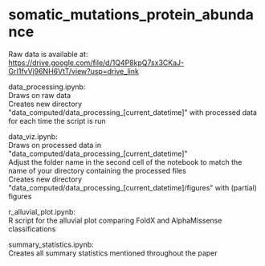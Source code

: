 # somatic_mutations_protein_abundance

Raw data is available at:  
https://drive.google.com/file/d/1Q4P8kpQ7sx3CKaJ-GrI1fvVj96NH6VtT/view?usp=drive_link

data_processing.ipynb:  
Draws on raw data  
Creates new directory "data_computed/data_processing_[current_datetime]" with processed data for each time the script is run

data_viz.ipynb:  
Draws on processed data in "data_computed/data_processing_[current_datetime]"  
Adjust the folder name in the second cell of the notebook to match the name of your directory containing the processed files  
Creates new directory "data_computed/data_processing_[current_datetime]/figures" with (partial) figures

r_alluvial_plot.ipynb:  
R script for the alluvial plot comparing FoldX and AlphaMissense classifications

summary_statistics.ipynb:  
Creates all summary statistics mentioned throughout the paper
